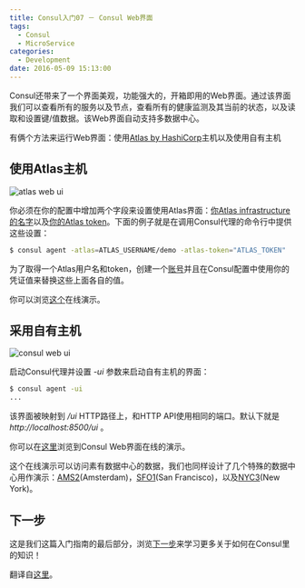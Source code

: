 ```yaml
---
title: Consul入门07 － Consul Web界面
tags:
  - Consul
  - MicroService
categories:
  - Development
date: 2016-05-09 15:13:00
---
```


Consul还带来了一个界面美观，功能强大的，开箱即用的Web界面。通过该界面我们可以查看所有的服务以及节点，查看所有的健康监测及其当前的状态，以及读取和设置键/值数据。该Web界面自动支持多数据中心。

有俩个方法来运行Web界面：使用[Atlas by HashiCorp](https://atlas.hashicorp.com/)主机以及使用自有主机

## 使用Atlas主机

![atlas web ui](/images/consul-getting-started/atlas_web_ui.png)

你必须在你的配置中增加两个字段来设置使用Atlas界面：[你Atlas infrastructure的名字](https://www.consul.io/docs/agent/options.html#_atlas)以及[你的Atlas token](https://www.consul.io/docs/agent/options.html#_atlas_token)。下面的例子就是在调用Consul代理的命令行中提供这些设置：
```bash
$ consul agent -atlas=ATLAS_USERNAME/demo -atlas-token="ATLAS_TOKEN"
```

为了取得一个Atlas用户名和token，创建一个[账号](https://atlas.hashicorp.com/account/new?utm_source=oss&utm_medium=getting-started-ui&utm_campaign=consul)并且在Consul配置中使用你的凭证值来替换这些上面各自的值。

你可以浏览[这个](https://atlas.hashicorp.com/hashicorp/environments/consul-demo)在线演示。

## 采用自有主机

![consul web ui](/images/consul-getting-started/consul_web_ui.png)

启动Consul代理并设置 *-ui* 参数来启动自有主机的界面：
```bash
$ consul agent -ui
...
```

该界面被映射到 */ui* HTTP路径上，和HTTP API使用相同的端口。默认下就是 *http://localhost:8500/ui* 。

你可以在[这里](http://demo.consul.io/)浏览到Consul Web界面在线的演示。

这个在线演示可以访问素有数据中心的数据，我们也同样设计了几个特殊的数据中心用作演示：[AMS2](http://ams2.demo.consul.io/)(Amsterdam)，[SFO1](http://sfo1.demo.consul.io/)(San Francisco)，以及[NYC3](http://nyc3.demo.consul.io/)(New York)。

## 下一步

这是我们这篇入门指南的最后部分，浏览[下一步](https://www.consul.io/intro/getting-started/next-steps.html)来学习更多关于如何在Consul里的知识！

翻译自[这里](https://www.consul.io/intro/getting-started/ui.html)。
